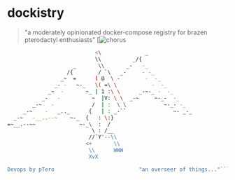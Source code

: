# dockistry
> "a moderately opinionated docker-compose registry for brazen pterodactyl enthusiasts" 
[![chorus](https://pterops.com.s3.amazonaws.com/dockistry.png)
 
```bash
                            <\              _
                            \\          _/{
                     _       \\       _-   -_
                   /{        / `\   _-     - -_
                 _~  =      ( @  \ -        -  -_
               _- -   ~-_   \( =\ \           -  -_
             _~  -       ~_ | 1 :\ \      _-~-_ -  -_
           _-   -          ~  |V: \ \  _-~     ~-_-  -_
        _-~   -            /  | :  \ \            ~-_- -_
     _-~    -   _.._      {   | : _-``               ~- _-_
  _-~   -__..--~    ~-_  {   : \:}
=~__.--~~              ~-_\  :  /
                           \ : /__
                          //`Y'--\\
                         <+       \\
                          \\      WWW
                          XvX

Devops by pTero                           "an overseer of things..."```

